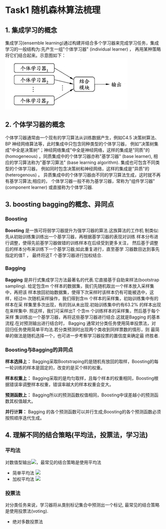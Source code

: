 # Task1 随机森林算法梳理


## 1. 集成学习的概念

集成学习(ensemble learning)通过构建并结合多个学习器来完成学习任务，集成学习的一般结构为:先产生一组"个体学习器" (individual learner) ，
再用某种策略将它们结合起来。示意图如下：<br>
![](https://github.com/Drizzle-Zhang/practice/blob/master/ensemble_learning/Supp_Task1/ensemble.png)

## 2. 个体学习器的概念
个体学习器通常由一个现有的学习算法从训练数据产生，例如C4.5 决策树算法、BP 神经网络算法等，此时集成中只包含同种类型的个体学习器，
例如"决策树集成"中全是决策树"；神经网络集成"中全是神经网络，这样的集成是"同质"的(homogeneous) 。同质集成中的个体学习器亦称"基学习器" (base learner),
相应的学习算法称为"基学习算法" (base learning algorithm). 集成也可包含不同类型的个体学习器，
例如同时包含决策树和神经网络，这样的集成是"异质"的(heterogenous) 。
异质集成中的个体学习器由不同的学习算法生成，这时就不再有基学习算法;相应的，
个体学习器一般不称为基学习器，常称为"组件学习器" (component learner) 或直接称为个体学习器.

## 3. boosting bagging的概念、异同点
### Boosting
**Boosting** 是一族可将弱学习器提升为强学习器的算法.这族算法的工作机
制类似:先从初始训练集训练出一个基学习器，再根据基学习器的表现对训练
样本分布进行调整，使得先前基学习器做错的训练样本在后续受到更多关注，
然后基于调整后的样本分布来训练下一个基学习器;如此重复进行，直至基学
习器数目达到事先指定的值T ， 最终将这T 个基学习器进行加权结合.<br>

### Bagging
**Bagging** 是井行式集成学习方法最著名的代表.它直接基于自助来样法(bootstrap sampling).
给定包含m 个样本的数据集，我们先随机取出一个样本放入采样集中，再把该
样本放回初始数据集，使得下次采样时该样本仍有可能被选中，这样，经过m
次随机采样操作，我们得到含m 个样本的采样集，初始训练集中有的样本在采
样集里多次出现，有的则从未出现.初始训练集中约有63.2%
的样本出现在来样集中.
照这样，我们可采样出T 个含m 个训练样本的采样集，然后基于每个采样
集训练出一个基学习器，再将这些基学习器进行结合.这就是Bagging 的基本
流程.在对预测输出进行结合时， Bagging 通常对分类任务使用简单投票法，对
回归任务使用简单平均法.若分类预测时出现两个类收到同样票数的情形，则
最简单的做法是随机选择一个，也可进一步考察学习器投票的置信度来确定最
终胜者.<br>

### Boosting与Bagging的异同点
**样本选择上：** Bagging采取Bootstraping的是随机有放回的取样，Boosting的每一轮训练的样本是固定的，改变的是买个样的权重。<br>

**样本权重上：** Bagging采取的是均匀取样，且每个样本的权重相同，Boosting根据错误率调整样本权重，错误率越大的样本权重会变大。<br>

**预测函数上：** Bagging所以的预测函数权值相同，Boosting中误差越小的预测函数其权值越大。<br>

**并行计算：** Bagging 的各个预测函数可以并行生成;Boosting的各个预测函数必须按照顺序迭代生成。<br>


## 4. 理解不同的结合策略(平均法，投票法，学习法)

### 平均法
对数值型输出![](http://latex.codecogs.com/gif.latex?\$$h_{i}(x)\in\mathbb{R}$$)，最常见的结合策略是使用平均法<br>
* 简单平均法
![](http://latex.codecogs.com/gif.latex?\$$H(x)=\frac{1}{T}\sum_{i=1}^{T}h_{i}(x)$$)<br>
* 加权平均法
![](http://latex.codecogs.com/gif.latex?\$$H(x)=\sum_{i=1}^{T}\omega_{i}h_{i}(x)$$)<br>

### 投票法
对分类任务来说，学习器将从类别标记集合中预测出一个标记, 最常见的结合策略是使用投票法(voting).<br>
* 绝对多数投票法




